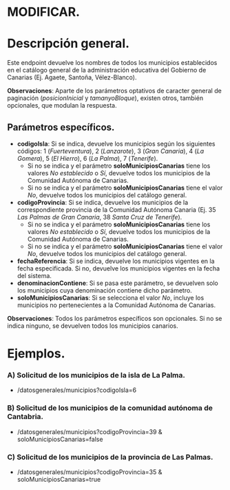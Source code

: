 # MODIFICAR.



# Descripción general.

Este endpoint devuelve los nombres de todos los municipios establecidos en el catálogo general de la administración educativa del Gobierno de Canarias (Ej. Agaete, Santoña, Vélez-Blanco).

**Observaciones**: Aparte de los parámetros optativos de caracter general de paginación (_posicionInicial_ y _tamanyoBloque_), existen otros, también opcionales, que modulan la respuesta.

## Parámetros específicos.

* **codigoIsla**: Si se indica, devuelve los municipios según los siguientes códigos: 1 (*Fuerteventura*), 2 (*Lanzarote*), 3 (*Gran Canaria*), 4 (*La Gomera*), 5 (*El Hierro*), 6 (*La Palma*), 7 (*Tenerife*).
  * Si no se indica y el parámetro **soloMunicipiosCanarias** tiene los valores *No establecido* o *Sí*, devuelve todos los municipios de la Comunidad Autónoma de Canarias.
  * Si no se indica y el parámetro **soloMunicipiosCanarias** tiene el valor *No*, devuelve todos los municipios del catálogo general. 
* **codigoProvincia**: Si se indica, devuelve los municipios de la correspondiente provincia de la Comunidad Autónoma Canaria (Ej. 35 *Las Palmas de Gran Canaria*, 38 *Santa Cruz de Tenerife*).
  * Si no se indica y el parámetro **soloMunicipiosCanarias** tiene los valores *No establecido* o *Sí*, devuelve todos los municipios de la Comunidad Autónoma de Canarias.
  * Si no se indica y el parámetro **soloMunicipiosCanarias** tiene el valor *No*, devuelve todos los municipios del catálogo general. 
* **fechaReferencia**: Si se indica, devuelve los municipios vigentes en la fecha especificada. Si no, devuelve los municipios vigentes en la fecha del sistema.
* **denominacionContiene**: Si se pasa este parámetro, se devuelven solo los municipios cuya denominación contiene dicho parámetro.
* **soloMunicipiosCanarias**: Si se selecciona el valor *No*, incluye los municipios no pertenecientes a la Comunidad Autónoma de Canarias.

**Observaciones**: Todos los parámetros específicos son opcionales. Si no se indica ninguno, se devuelven todos los municipios canarios.

# Ejemplos.

### A) Solicitud de los municipios de la isla de La Palma.
* /datosgenerales/municipios?codigoIsla=6

### B) Solicitud de los municipios de la comunidad autónoma de Cantabria.
* /datosgenerales/municipios?codigoProvincia=39 & soloMunicipiosCanarias=false

### C) Solicitud de los municipios de la provincia de Las Palmas.
* /datosgenerales/municipios?codigoProvincia=35 & soloMunicipiosCanarias=true

